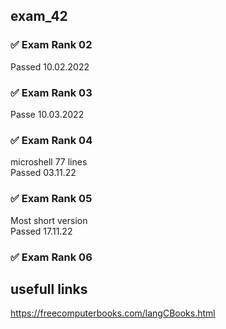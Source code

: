 ## exam_42
  

### ✅ Exam Rank 02
Passed 10.02.2022
### ✅ Exam Rank 03

Passe 10.03.2022
### ✅ Exam Rank 04
microshell 77 lines  
Passed 03.11.22
### ✅ Exam Rank 05
Most short version  
Passed 17.11.22
### ✅ Exam Rank 06


## usefull links
https://freecomputerbooks.com/langCBooks.html   
